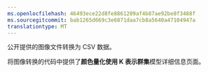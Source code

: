 ```yaml
---
ms.openlocfilehash: 46493ece22d8fe8861209af4b87ae92be8f3488f
ms.sourcegitcommit: bab1265d669c3e6871daa7cb8a5640a47104947a
translationtype: MT
---
```

公开提供的图像文件转换为 CSV 数据。<p> </p>将图像转换的代码中提供了<strong>颜色量化使用 K 表示群集</strong>模型详细信息页面。
